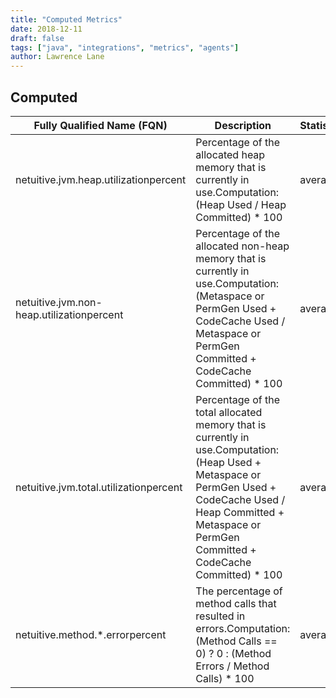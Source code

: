 ```yaml
---
title: "Computed Metrics"
date: 2018-12-11
draft: false
tags: ["java", "integrations", "metrics", "agents"]
author: Lawrence Lane
---
```



## Computed
| Fully Qualified Name (FQN)                | Description                                                                                                                                                                                                          | Statistic | Units   | Min | Max | BASE | CORR | UTIL |
|-------------------------------------------|----------------------------------------------------------------------------------------------------------------------------------------------------------------------------------------------------------------------|-----------|---------|-----|-----|------|------|------|
| netuitive.jvm.heap.utilizationpercent     | Percentage of the allocated heap memory that is currently in use.Computation:(Heap Used / Heap Committed) * 100                                                                                                      | average   | percent | 0   | 100 | yes  | yes  | yes  |
| netuitive.jvm.non-heap.utilizationpercent | Percentage of the allocated non-heap memory that is currently in use.Computation:(Metaspace or PermGen Used + CodeCache Used / Metaspace or PermGen Committed + CodeCache Committed) * 100                           | average   | percent | 0   | 100 | yes  | yes  | yes  |
| netuitive.jvm.total.utilizationpercent    | Percentage of the total allocated memory that is currently in use.Computation:(Heap Used + Metaspace or PermGen Used + CodeCache Used / Heap Committed + Metaspace or PermGen Committed + CodeCache Committed) * 100 | average   | percent | 0   | 100 | yes  | yes  | yes  |
| netuitive.method.*.errorpercent           | The percentage of method calls that resulted in errors.Computation:(Method Calls == 0) ? 0 : (Method Errors / Method Calls) * 100                                                                                    | average   | percent | 0   | 100 | yes  | no   | no   |
